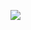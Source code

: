 <a href="https://icompile.eladkarako.com/_uploads/2016/04/c8UiXyB.jpg"><img src="https://icompile.eladkarako.com/_uploads/2016/04/c8UiXyB.jpg" class="aligncenter size-full wp-image-5015" /></a>